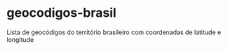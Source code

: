 geocodigos-brasil
=================

Lista de geocódigos do território brasileiro com coordenadas de latitude e longitude
